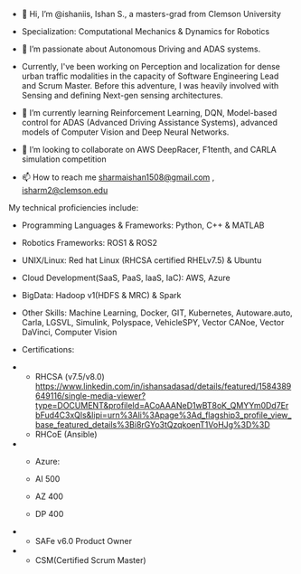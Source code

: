 - 👋 Hi, I’m @ishaniis, Ishan S., a masters-grad from Clemson University 
- Specialization: Computational Mechanics & Dynamics for Robotics
- 👀 I’m passionate about Autonomous Driving and ADAS systems.

- Currently, I've been working on Perception and localization for dense urban traffic modalities in the capacity of Software Engineering Lead and Scrum Master. Before this adventure, I was heavily involved with Sensing and defining Next-gen sensing architectures.
- 🌱 I’m currently learning Reinforcement Learning, DQN, Model-based control for ADAS (Advanced Driving Assistance Systems), advanced models of Computer Vision and Deep Neural Networks. 
- 💞️ I’m looking to collaborate on AWS DeepRacer, F1tenth, and CARLA simulation competition
- 📫 How to reach me sharmaishan1508@gmail.com , isharm2@clemson.edu 

My technical proficiencies include:
- Programming Languages & Frameworks: Python, C++ & MATLAB
- Robotics Frameworks: ROS1 & ROS2
- UNIX/Linux: Red hat Linux (RHCSA certified RHELv7.5) & Ubuntu
- Cloud Development(SaaS, PaaS, IaaS, IaC): AWS, Azure
- BigData: Hadoop v1(HDFS & MRC) & Spark
- Other Skills: Machine Learning, Docker, GIT, Kubernetes, Autoware.auto, Carla, LGSVL, Simulink, Polyspace, VehicleSPY, Vector CANoe, Vector DaVinci, Computer Vision

- Certifications:
- - RHCSA (v7.5/v8.0)
https://www.linkedin.com/in/ishansadasad/details/featured/1584389649116/single-media-viewer?type=DOCUMENT&profileId=ACoAAANeD1wBT8oK_QMYYm0Dd7ErbFud4C3xQls&lipi=urn%3Ali%3Apage%3Ad_flagship3_profile_view_base_featured_details%3Bi8rGYo3tQzqkoenT1VoHJg%3D%3D
  - RHCoE (Ansible)
- - Azure:
  -  AI 500
    
  -  AZ 400
  
  -  DP 400
- - SAFe v6.0 Product Owner
- - CSM(Certified Scrum Master) 


<!---
ishaniis/ishaniis is a ✨ special ✨ repository because its `README.md` (this file) appears on your GitHub profile.
You can click the Preview link to take a look at your changes.
--->
